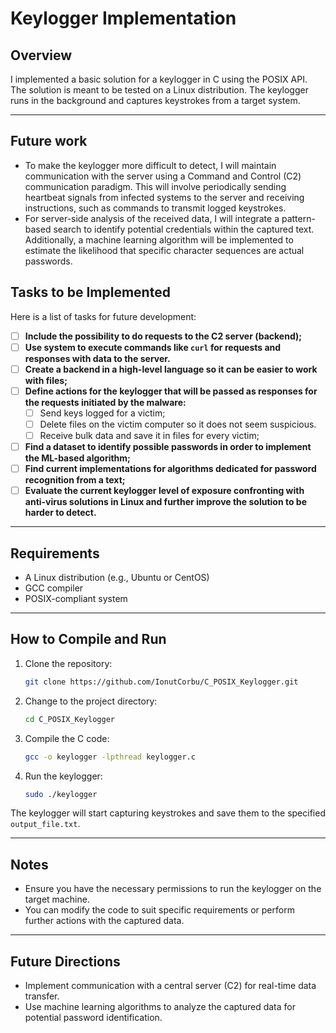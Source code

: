 # Keylogger Implementation

## Overview

I implemented a basic solution for a keylogger in C using the POSIX API. The solution is meant to be tested on a Linux distribution. The keylogger runs in the background and captures keystrokes from a target system. 

---

## Future work

- To make the keylogger more difficult to detect, I will maintain communication with the server using a Command and Control (C2) communication paradigm. This will involve periodically sending heartbeat signals from infected systems to the server and receiving instructions, such as commands to transmit logged keystrokes.
- For server-side analysis of the received data, I will integrate a pattern-based search to identify potential credentials within the captured text. Additionally, a machine learning algorithm will be implemented to estimate the likelihood that specific character sequences are actual passwords. 

## Tasks to be Implemented

Here is a list of tasks for future development:

- [ ] **Include the possibility to do requests to the C2 server (backend);**
- [ ] **Use system to execute commands like `curl` for requests and responses with data to the server.**
- [ ] **Create a backend in a high-level language so it can be easier to work with files;**
- [ ] **Define actions for the keylogger that will be passed as responses for the requests initiated by the malware:**
    - [ ] Send keys logged for a victim;
    - [ ] Delete files on the victim computer so it does not seem suspicious.
    - [ ] Receive bulk data and save it in files for every victim;
- [ ] **Find a dataset to identify possible passwords in order to implement the ML-based algorithm;**
- [ ] **Find current implementations for algorithms dedicated for password recognition from a text;**
- [ ] **Evaluate the current keylogger level of exposure confronting with anti-virus solutions in Linux and further improve the solution to be harder to detect.**

---

## Requirements

- A Linux distribution (e.g., Ubuntu or CentOS)
- GCC compiler
- POSIX-compliant system

---

## How to Compile and Run

1. Clone the repository:

    ```bash
    git clone https://github.com/IonutCorbu/C_POSIX_Keylogger.git
    ```

2. Change to the project directory:

    ```bash
    cd C_POSIX_Keylogger
    ```

3. Compile the C code:

    ```bash
    gcc -o keylogger -lpthread keylogger.c
    ```

4. Run the keylogger:

    ```bash
    sudo ./keylogger
    ```

The keylogger will start capturing keystrokes and save them to the specified `output_file.txt`.

---

## Notes

- Ensure you have the necessary permissions to run the keylogger on the target machine.
- You can modify the code to suit specific requirements or perform further actions with the captured data.

---

## Future Directions

- Implement communication with a central server (C2) for real-time data transfer.
- Use machine learning algorithms to analyze the captured data for potential password identification.
